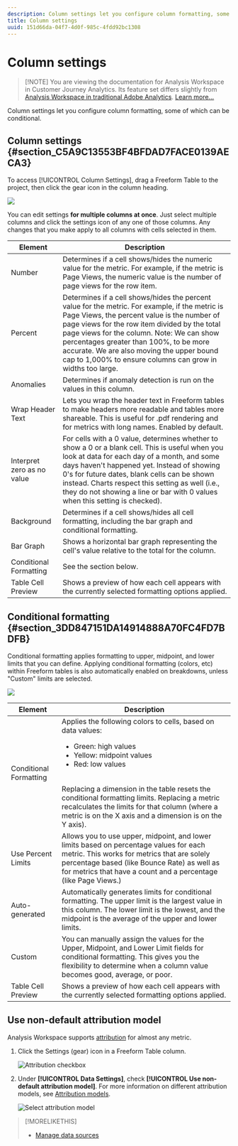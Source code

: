 ```yaml
---
description: Column settings let you configure column formatting, some of which can be conditional.
title: Column settings
uuid: 151d66da-04f7-4d0f-985c-4fdd92bc1308
---
```


# Column settings

>[!NOTE] You are viewing the documentation for Analysis Workspace in Customer Journey Analytics. Its feature set differs slightly from [Analysis Workspace in traditional Adobe Analytics](https://docs.adobe.com/content/help/en/analytics/analyze/analysis-workspace/home.html). [Learn more...](/help/getting-started/cja-aa.md)

Column settings let you configure column formatting, some of which can be conditional.

## Column settings {#section_C5A9C13553BF4BFDAD7FACE0139AECA3}

To access [!UICONTROL Column Settings], drag a Freeform Table to the project, then click the gear icon in the column heading.

![](assets/column_settings.png)

You can edit settings **for multiple columns at once**. Just select multiple columns and click the settings icon of any one of those columns. Any changes that you make apply to all columns with cells selected in them.

| Element | Description |
|--- |--- |
|Number|Determines if a cell shows/hides the numeric value for the metric. For example, if the metric is Page Views, the numeric value is the number of page views for the row item.|
|Percent|Determines if a cell shows/hides the percent value for the metric. For example, if the metric is Page Views, the percent value is the number of page views for the row item divided by the total page views for the column.  Note:  We can show percentages greater than 100%, to be more accurate. We are also moving the upper bound cap to 1,000% to ensure columns can grow in widths too large.|
|Anomalies|Determines if anomaly detection is run on the values in this column.|
|Wrap Header Text|Lets you wrap the header text in Freeform tables to make headers more readable and tables more shareable. This is useful for .pdf rendering and for metrics with long names. Enabled by default.|
|Interpret zero as no value|For cells with a 0 value, determines whether to show a 0 or a blank cell. This is useful when you look at data for each day of a month, and some days haven't happened yet.  Instead of showing 0's for future dates, blank cells can be shown instead. Charts respect this setting as well (i.e., they do not showing a line or bar with 0 values when this setting is checked).|
|Background|Determines if a cell shows/hides all cell formatting, including the bar graph and conditional formatting.|
|Bar Graph|Shows a horizontal bar graph representing the cell's value relative to the total for the column.|
|Conditional Formatting|See the section below.|
|Table Cell Preview|Shows a preview of how each cell appears with the currently selected formatting options applied.|


## Conditional formatting {#section_3DD847151DA14914888A70FC4FD7BDFB}

Conditional formatting applies formatting to upper, midpoint, and lower limits that you can define. Applying conditional formatting (colors, etc) within Freeform tables is also automatically enabled on breakdowns, unless "Custom" limits are selected.

![](assets/conditional-formatting.png)

| Element | Description |
|--- |--- |
|Conditional Formatting|Applies the following colors to cells, based on data values: <ul><li>Green: high values</li><li>Yellow: midpoint values</li><li>Red: low values</li></ul><br>Replacing a dimension in the table resets the conditional formatting limits. Replacing a metric recalculates the limits for that column (where a metric is on the X axis and a dimension is on the Y axis).|
|Use Percent Limits|Allows you to use upper, midpoint, and lower limits based on percentage values for each metric. This works for metrics that are solely percentage based (like Bounce Rate) as well as for metrics that have a count and a percentage (like Page Views.)|
|Auto-generated|Automatically generates limits for conditional formatting. The upper limit is the largest value in this column. The lower limit is the lowest, and the midpoint is the average of the upper and lower limits.|
|Custom|You can manually assign the values for the  Upper,  Midpoint, and  Lower Limit fields for conditional formatting. This gives you the flexibility to determine when a column value becomes good, average, or poor.|
|Table Cell Preview|Shows a preview of how each cell appears with the currently selected formatting options applied.|

## Use non-default attribution model

Analysis Workspace supports [attribution](../../attribution/overview.md) for almost any metric. 

1. Click the Settings (gear) icon in a Freeform Table column.

   ![Attribution checkbox](assets/attribution-checkbox.png)

2. Under **[!UICONTROL Data Settings]**, check **[!UICONTROL Use non-default attribution model]**. For more information on different attribution models, see [Attribution models](../../attribution/models.md).

   ![Select attribution model](assets/attribution-select.png)


>[!MORELIKETHIS]
>
>* [Manage data sources](/help/analysis-workspace/visualizations/t-sync-visualization.md)
